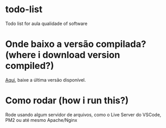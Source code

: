 # todo-list
Todo list for aula qualidade of software

# Onde baixo a versão compilada? (where i download version compiled?)
[Aqui](https://github.com/joao-menna/todo-list/releases), baixe a última versão disponível.

# Como rodar (how i run this?)
Rode usando algum servidor de arquivos, como o Live Server do VSCode, PM2 ou até mesmo Apache/Nginx
